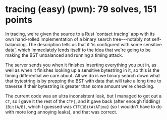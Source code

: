 # tracing (easy) (pwn): 79 solves, 151 points

In tracing, we're given the source to a Rust 'contact tracing' app with its
own hand-rolled implementation of a binary search tree---notably not self-
balancing.  The description tells us that it 'is configured with some sensitive data',
which immediately lends itself to the idea that we're going to be making
the BST unbalanced and running a timing attack.

The server sends you when it finishes inserting everything you put in, as well as when
it finishes looking up a sensitive bytestring in it, so this is the timing differential
we care about.  All we do is we binary search down what that bytestring is by prepping
the BST with data that will take a long time to traverse if their bytestring is greater
than some amount we're checking.

The current code was an ultra inconsistent leak,
but I managed to get out a `CT`, so I gave it the rest of the `CTF{`, and it gave back
(after enough fiddling) `1Bit(A/B)`, which I guessed was `CTF{1BitAtATime}` (so I wouldn't
have to do with more long annoying leaks), and that was correct.

